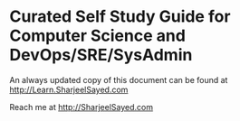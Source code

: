 # Curated Self Study Guide for Computer Science and DevOps/SRE/SysAdmin

An always updated copy of this document can be found at http://Learn.SharjeelSayed.com

Reach me at http://SharjeelSayed.com
